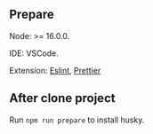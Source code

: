 ## Prepare

Node: >= 16.0.0.

IDE: VSCode.

Extension: [Eslint](https://marketplace.visualstudio.com/items?itemName=dbaeumer.vscode-eslint), [Prettier](https://marketplace.visualstudio.com/items?itemName=esbenp.prettier-vscode)

## After clone project

Run `npm run prepare` to install husky.
